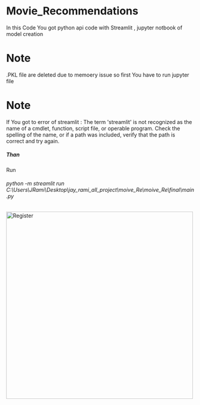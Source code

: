 # Movie_Recommendations
In this Code You got python api code with Streamlit  , jupyter notbook of model creation 
# Note
.PKL file are deleted due to memoery issue so first You have to run jupyter file 

# Note 

If You got to error of streamlit : The term 'streamlit' is not recognized as the name of a cmdlet, function, script file, or operable program. Check the spelling of 
the name, or if a path was included, verify that the path is correct and try again.

<h5>Than</h5> Run <h6>python -m streamlit run C:\Users\JRami\Desktop\jay_rami_all_project\moive_Re\moive_Re\final\main.py</h6>


<img src="https://github.com/user-attachments/assets/87fd71eb-d793-4b96-b992-b44d5d700665" width="500" height="auto" alt="Register">

